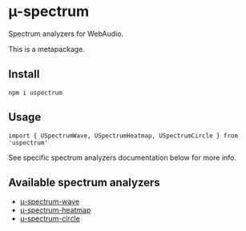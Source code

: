 # µ-spectrum

Spectrum analyzers for WebAudio.

This is a metapackage.

## Install

`npm i uspectrum`

## Usage

```
import { USpectrumWave, USpectrumHeatmap, USpectrumCircle } from 'uspectrum'
```

See specific spectrum analyzers documentation below for more info.

## Available spectrum analyzers

- [µ-spectrum-wave](https://github.com/codealchemist/uspectrum-wave)
- [µ-spectrum-heatmap](https://github.com/codealchemist/uspectrum-heatmap)
- [µ-spectrum-circle](https://github.com/codealchemist/uspectrum-circle)
